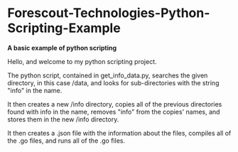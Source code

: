 # Forescout-Technologies-Python-Scripting-Example
**A basic example of python scripting**


Hello, and welcome to my python scripting project.

The python script, contained in get_info_data.py, searches the given directory, in this case /data, and looks for sub-directories 
with the string "info" in the name. 

It then creates a new /info directory, copies all of the previous directories found with info in the name, removes "info" 
from the copies' names, and stores them in the new /info directory. 

It then creates a .json file with the information about the files, compiles all of the .go files, and runs all of the .go files.
